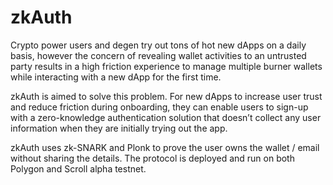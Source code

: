 # zkAuth


Crypto power users and degen try out tons of hot new dApps on a daily basis, however the concern of revealing wallet activities to an untrusted party results in a high friction experience to manage multiple burner wallets while interacting with a new dApp for the first time.

zkAuth is aimed to solve this problem. For new dApps to increase user trust and reduce friction during onboarding, they can enable users to sign-up with a zero-knowledge authentication solution that doesn’t collect any user information when they are initially trying out the app.

zkAuth uses zk-SNARK and Plonk to prove the user owns the wallet / email without sharing the details. The protocol is deployed and run on both Polygon and Scroll alpha testnet.
